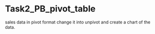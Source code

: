 # Task2_PB_pivot_table
sales data in pivot format change it into unpivot and create a chart of the data.
